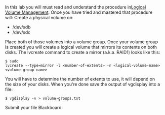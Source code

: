 In this lab you will must read and understand the procedure in[Logical Volume Management](logical_volume_management). Once you have tried and mastered that procedure will:
Create a physical volume on:
  - /dev/sdb
  - /dev/sdc

Place both of those volumes into a volume group. Once your volume group is created you will create a logical volume that mirrors its contents on both disks. The lvcreate command to create a mirror (a.k.a. RAID1) looks like this:

```
$ sudo
lvcreate --type=mirror -l <number-of-extents> -n <logical-volume-name> <volume-group-name>
```

You will have to determine the number of extents to use, it will depend on the size of your disks. When you're done save the output of vgdisplay into a file:

```
$ vgdisplay -v > volume-groups.txt
```

Submit your file Blackboard.
